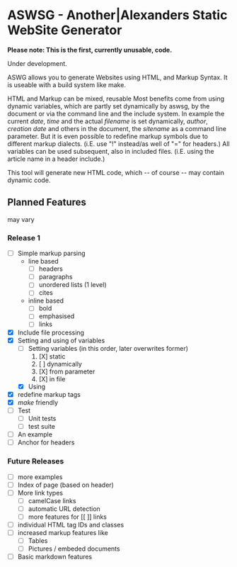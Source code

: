 # ASWSG - Another|Alexanders Static WebSite Generator

**Please note: This is the first, currently unusable, code.**

Under development.

ASWG allows you to generate Websites using HTML, and Markup Syntax. It is useable with a build system like make.

HTML and Markup can be mixed, reusable
Most benefits come from using dynamic variables, which are partly set dynamically by aswsg, by the document or via the command line and the include system.
In example the current *date*, *time* and the actual *filename* is set dynamically, *author*, *creation date* and others in the document, the *sitename* as a command line parameter.
But it is even possible to redefine markup symbols due to different markup dialects.
(i.E. use "!" instead/as well of "=" for headers.)
All variables can be used subsequent, also in included files. (i.E. using the article name in a header include.)

This tool will generate new HTML code, which -- of course -- may contain dynamic code.

## Planned Features

may vary

### Release 1

* [ ] Simple markup parsing
  * line based
    * [ ] headers
    * [ ] paragraphs
    * [ ] unordered lists (1 level)
    * [ ] cites
  * inline based
    * [ ] bold
    * [ ] emphasised
    * [ ] links
* [X] Include file processing
* [X] Setting and using of variables
  * [ ] Setting variables (in this order, later overwrites former)
    1. [X] static
    2. [ ] dynamically
    3. [X] from parameter
    4. [X] in file
  * [x] Using
* [x] redefine markup tags
* [x] *make* friendly
* [ ] Test
  * [ ] Unit tests
  * [ ] test suite
* [ ] An example
* [ ] Anchor for headers

### Future Releases

* [ ] more examples
* [ ] Index of page (based on header)
* [ ] More link types
  * [ ] camelCase links
  * [ ] automatic URL detection
  * [ ] more features for [[ ]] links
* [ ] individual HTML tag IDs and classes
* [ ] increased markup features like
  * [ ] Tables
  * [ ] Pictures / embeded documents
* [ ] Basic markdown features
